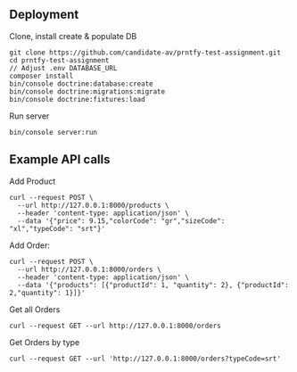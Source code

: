 ## Deployment

Clone, install create & populate DB
~~~
git clone https://github.com/candidate-av/prntfy-test-assignment.git
cd prntfy-test-assignment
// Adjust .env DATABASE_URL
composer install
bin/console doctrine:database:create
bin/console doctrine:migrations:migrate
bin/console doctrine:fixtures:load
~~~

Run server
~~~
bin/console server:run  
~~~

## Example API calls

Add Product
~~~
curl --request POST \
  --url http://127.0.0.1:8000/products \
  --header 'content-type: application/json' \
  --data '{"price": 9.15,"colorCode": "gr","sizeCode": "xl","typeCode": "srt"}'
~~~

Add Order:
~~~
curl --request POST \
  --url http://127.0.0.1:8000/orders \
  --header 'content-type: application/json' \
  --data '{"products": [{"productId": 1, "quantity": 2}, {"productId": 2,"quantity": 1}]}'
~~~

Get all Orders
~~~
curl --request GET --url http://127.0.0.1:8000/orders 
~~~

Get Orders by type
~~~
curl --request GET --url 'http://127.0.0.1:8000/orders?typeCode=srt' 
~~~
